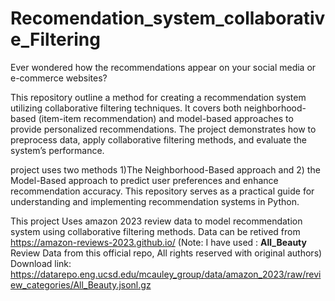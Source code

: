 # Recomendation_system_collaborative_Filtering

Ever wondered how the recommendations appear on your social media or e-commerce websites? 

This repository outline a method for creating a recommendation system utilizing collaborative filtering techniques. It covers both neighborhood-based (item-item recommendation) and model-based approaches to provide personalized recommendations. The project demonstrates how to preprocess data, apply collaborative filtering methods, and evaluate the system’s performance.

project uses two methods 1)The Neighborhood-Based approach and 2) the Model-Based approach to predict user preferences and enhance recommendation accuracy. This repository serves as a practical guide for understanding and implementing recommendation systems in Python.



This project Uses amazon 2023 review data to model recommendation system using collaborative filtering methods.
Data can be retived from https://amazon-reviews-2023.github.io/ 
(Note: I have used : **All_Beauty** Review Data from this official repo, All rights reserved with original authors) 
Download link: https://datarepo.eng.ucsd.edu/mcauley_group/data/amazon_2023/raw/review_categories/All_Beauty.jsonl.gz 



